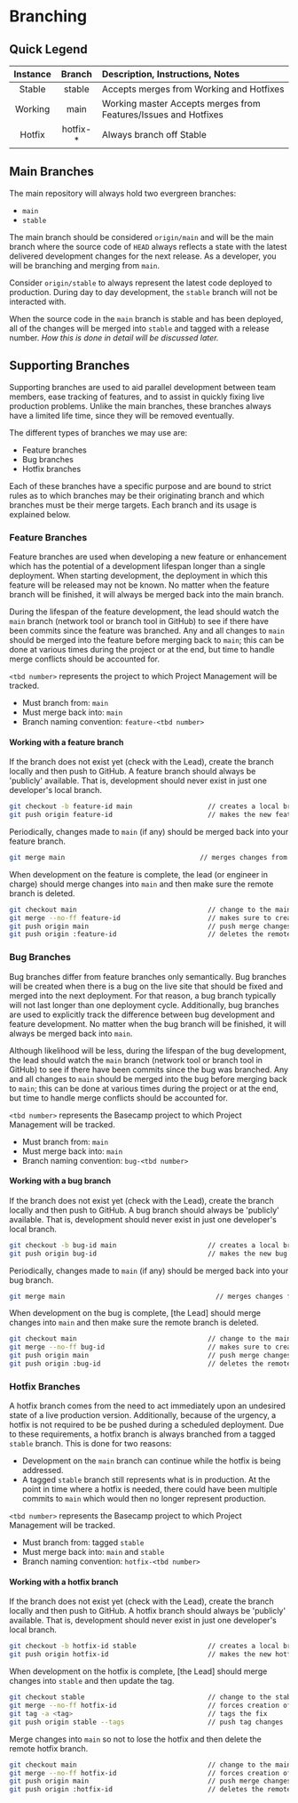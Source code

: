 # Branching

## Quick Legend

|Instance|Branch|Description, Instructions, Notes|
| :---: | :---: | :--- |
|Stable| 	stable| 	Accepts merges from Working and Hotfixes|
| Working | main | Working 	master 	Accepts merges from Features/Issues and Hotfixes|
|Hotfix |	hotfix-* |	Always branch off Stable|

## Main Branches

The main repository will always hold two evergreen branches:

* `main`
* `stable`

The main branch should be considered `origin/main` and will be the main branch where the source code of `HEAD` always reflects a state with the latest delivered development changes for the next release. As a developer, you will be branching and merging from `main`.

Consider `origin/stable` to always represent the latest code deployed to production. During day to day development, the `stable` branch will not be interacted with.

When the source code in the `main` branch is stable and has been deployed, all of the changes will be merged into `stable` and tagged with a release number. *How this is done in detail will be discussed later.*

## Supporting Branches

Supporting branches are used to aid parallel development between team members, ease tracking of features, and to assist in quickly fixing live production problems. Unlike the main branches, these branches always have a limited life time, since they will be removed eventually.

The different types of branches we may use are:

* Feature branches
* Bug branches
* Hotfix branches

Each of these branches have a specific purpose and are bound to strict rules as to which branches may be their originating branch and which branches must be their merge targets. Each branch and its usage is explained below.

### Feature Branches

Feature branches are used when developing a new feature or enhancement which has the potential of a development lifespan longer than a single deployment. When starting development, the deployment in which this feature will be released may not be known. No matter when the feature branch will be finished, it will always be merged back into the main branch.

During the lifespan of the feature development, the lead should watch the `main` branch (network tool or branch tool in GitHub) to see if there have been commits since the feature was branched. Any and all changes to `main` should be merged into the feature before merging back to `main`; this can be done at various times during the project or at the end, but time to handle merge conflicts should be accounted for.

`<tbd number>` represents the project to which Project Management will be tracked.

* Must branch from: `main`
* Must merge back into: `main`
* Branch naming convention: `feature-<tbd number>`

#### Working with a feature branch

If the branch does not exist yet (check with the Lead), create the branch locally and then push to GitHub. A feature branch should always be 'publicly' available. That is, development should never exist in just one developer's local branch.

```sh
git checkout -b feature-id main                   // creates a local branch for the new feature
git push origin feature-id                        // makes the new feature remotely available
```

Periodically, changes made to `main` (if any) should be merged back into your feature branch.

```sh
git merge main                                  // merges changes from main into feature branch
```

When development on the feature is complete, the lead (or engineer in charge) should merge changes into `main` and then make sure the remote branch is deleted.

```sh
git checkout main                                 // change to the main branch  
git merge --no-ff feature-id                      // makes sure to create a commit object during merge
git push origin main                              // push merge changes
git push origin :feature-id                       // deletes the remote branch
```

### Bug Branches

Bug branches differ from feature branches only semantically. Bug branches will be created when there is a bug on the live site that should be fixed and merged into the next deployment. For that reason, a bug branch typically will not last longer than one deployment cycle. Additionally, bug branches are used to explicitly track the difference between bug development and feature development. No matter when the bug branch will be finished, it will always be merged back into `main`.

Although likelihood will be less, during the lifespan of the bug development, the lead should watch the `main` branch (network tool or branch tool in GitHub) to see if there have been commits since the bug was branched. Any and all changes to `main` should be merged into the bug before merging back to `main`; this can be done at various times during the project or at the end, but time to handle merge conflicts should be accounted for.

`<tbd number>` represents the Basecamp project to which Project Management will be tracked. 

* Must branch from: `main`
* Must merge back into: `main`
* Branch naming convention: `bug-<tbd number>`

#### Working with a bug branch

If the branch does not exist yet (check with the Lead), create the branch locally and then push to GitHub. A bug branch should always be 'publicly' available. That is, development should never exist in just one developer's local branch.

```sh
git checkout -b bug-id main                       // creates a local branch for the new bug
git push origin bug-id                            // makes the new bug remotely available
```

Periodically, changes made to `main` (if any) should be merged back into your bug branch.

```sh
git merge main                                      // merges changes from main into bug branch
```

When development on the bug is complete, [the Lead] should merge changes into `main` and then make sure the remote branch is deleted.

```sh
git checkout main                                 // change to the main branch  
git merge --no-ff bug-id                          // makes sure to create a commit object during merge
git push origin main                              // push merge changes
git push origin :bug-id                           // deletes the remote branch
```

### Hotfix Branches

A hotfix branch comes from the need to act immediately upon an undesired state of a live production version. Additionally, because of the urgency, a hotfix is not required to be be pushed during a scheduled deployment. Due to these requirements, a hotfix branch is always branched from a tagged `stable` branch. This is done for two reasons:

* Development on the `main` branch can continue while the hotfix is being addressed.
* A tagged `stable` branch still represents what is in production. At the point in time where a hotfix is needed, there could have been multiple commits to `main` which would then no longer represent production.

`<tbd number>` represents the Basecamp project to which Project Management will be tracked. 

* Must branch from: tagged `stable`
* Must merge back into: `main` and `stable`
* Branch naming convention: `hotfix-<tbd number>`

#### Working with a hotfix branch

If the branch does not exist yet (check with the Lead), create the branch locally and then push to GitHub. A hotfix branch should always be 'publicly' available. That is, development should never exist in just one developer's local branch.

```sh
git checkout -b hotfix-id stable                  // creates a local branch for the new hotfix
git push origin hotfix-id                         // makes the new hotfix remotely available
```

When development on the hotfix is complete, [the Lead] should merge changes into `stable` and then update the tag.

```sh
git checkout stable                               // change to the stable branch
git merge --no-ff hotfix-id                       // forces creation of commit object during merge
git tag -a <tag>                                  // tags the fix
git push origin stable --tags                     // push tag changes
```

Merge changes into `main` so not to lose the hotfix and then delete the remote hotfix branch.

```sh
git checkout main                                 // change to the main branch
git merge --no-ff hotfix-id                       // forces creation of commit object during merge
git push origin main                              // push merge changes
git push origin :hotfix-id                        // deletes the remote branch
```
